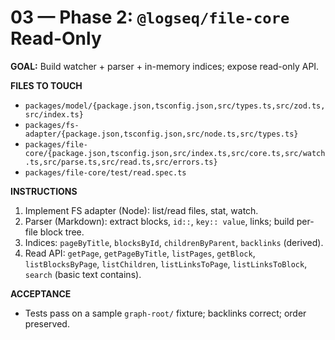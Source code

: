 # 03 — Phase 2: `@logseq/file-core` Read-Only

**GOAL:** Build watcher + parser + in-memory indices; expose read-only API.

**FILES TO TOUCH**
- `packages/model/{package.json,tsconfig.json,src/types.ts,src/zod.ts,src/index.ts}`
- `packages/fs-adapter/{package.json,tsconfig.json,src/node.ts,src/types.ts}`
- `packages/file-core/{package.json,tsconfig.json,src/index.ts,src/core.ts,src/watch.ts,src/parse.ts,src/read.ts,src/errors.ts}`
- `packages/file-core/test/read.spec.ts`

**INSTRUCTIONS**
1) Implement FS adapter (Node): list/read files, stat, watch.
2) Parser (Markdown): extract blocks, `id::`, `key:: value`, links; build per-file block tree.
3) Indices: `pageByTitle`, `blocksById`, `childrenByParent`, `backlinks` (derived).
4) Read API: `getPage`, `getPageByTitle`, `listPages`, `getBlock`, `listBlocksByPage`, `listChildren`, `listLinksToPage`, `listLinksToBlock`, `search` (basic text contains).

**ACCEPTANCE**
- Tests pass on a sample `graph-root/` fixture; backlinks correct; order preserved.
